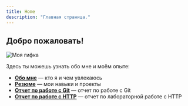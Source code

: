 ```yaml
---
title: Home
description: "Главная страница."
---
```


## Добро пожаловать!

![Моя гифка](luffy.gif)

Здесь ты можешь узнать обо мне и моём опыте:

- **[Обо мне](about)** — кто я и чем увлекаюсь
- **[Резюме](resume)** — мои навыки и проекты
- **[Отчет по работе с Git](git_report)** — отчет по работе с Git
- **[Отчет по работе с HTTP](http-report)** — отчет по лабораторной работе с HTTP
